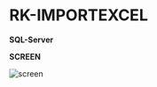 # RK-IMPORTEXCEL
**SQL-Server**

**SCREEN**

![screen](https://github.com/matavanary/RUAMKIT-IMPORTEXCEL/blob/main/img/screen.png)
